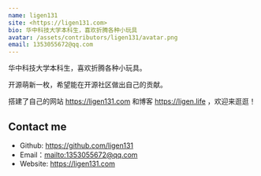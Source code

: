 ```yaml
---
name: ligen131
site: <https://ligen131.com>
bio: 华中科技大学本科生，喜欢折腾各种小玩具
avatar: /assets/contributors/ligen131/avatar.png
email: 1353055672@qq.com
---
```


华中科技大学本科生，喜欢折腾各种小玩具。

开源萌新一枚，希望能在开源社区做出自己的贡献。

搭建了自己的网站 <https://ligen131.com> 和博客 <https://ligen.life> ，欢迎来逛逛！

## Contact me

- Github: <https://github.com/ligen131>
- Email：<mailto:1353055672@qq.com>
- Website: <https://ligen131.com>